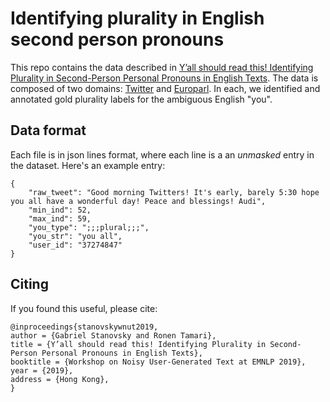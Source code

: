 # Identifying plurality in English second person pronouns

This repo contains the data described in [Y’all should read this! Identifying Plurality in Second-Person Personal Pronouns in English Texts](https://arxiv.org/pdf/1910.11966.pdf). The data is composed of two domains: [Twitter](./data/twitter) and [Europarl](./data/europarl). 
In each, we identified and annotated gold plurality labels for the ambiguous English "you".



## Data format

Each file is in json lines format, where each line is a an *unmasked* entry in the dataset.
Here's an example entry:

```
{
    "raw_tweet": "Good morning Twitters! It's early, barely 5:30 hope you all have a wonderful day! Peace and blessings! Audi",
    "min_ind": 52,
    "max_ind": 59,
    "you_type": ";;;plural;;;",
    "you_str": "you all",
    "user_id": "37274847"
}
```


## Citing

If you found this useful, please cite:

```
@inproceedings{stanovskywnut2019,
author = {Gabriel Stanovsky and Ronen Tamari},
title = {Y’all should read this! Identifying Plurality in Second-Person Personal Pronouns in English Texts},
booktitle = {Workshop on Noisy User-Generated Text at EMNLP 2019},
year = {2019},
address = {Hong Kong},
}
```
